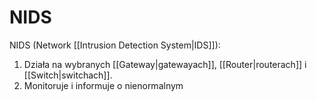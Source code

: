 # NIDS
NIDS (Network [[Intrusion Detection System|IDS]]):
1. Działa na wybranych [[Gateway|gatewayach]], [[Router|routerach]] i [[Switch|switchach]].
2. Monitoruje i informuje o nienormalnym